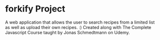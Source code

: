 # forkify Project

A web application that allows the user to search recipes from a limited list as well as upload their own recipes. :)
Created along with The Complete Javascript Course taught by Jonas Schmedtmann on Udemy.
